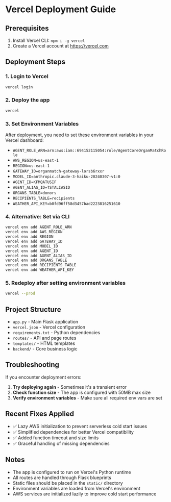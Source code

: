 # Vercel Deployment Guide

## Prerequisites
1. Install Vercel CLI: `npm i -g vercel`
2. Create a Vercel account at https://vercel.com

## Deployment Steps

### 1. Login to Vercel
```bash
vercel login
```

### 2. Deploy the app
```bash
vercel
```

### 3. Set Environment Variables
After deployment, you need to set these environment variables in your Vercel dashboard:

- `AGENT_ROLE_ARN=arn:aws:iam::694152115054:role/AgentCoreOrganMatchRole`
- `AWS_REGION=us-east-1`
- `REGION=us-east-1`
- `GATEWAY_ID=organmatch-gateway-lorsb6rxxr`
- `MODEL_ID=anthropic.claude-3-haiku-20240307-v1:0`
- `AGENT_ID=KFMQATUSIF`
- `AGENT_ALIAS_ID=TSTALIASID`
- `ORGANS_TABLE=donors`
- `RECIPIENTS_TABLE=recipients`
- `WEATHER_API_KEY=b0fd96ff58d3457bad2223816251610`

### 4. Alternative: Set via CLI
```bash
vercel env add AGENT_ROLE_ARN
vercel env add AWS_REGION
vercel env add REGION
vercel env add GATEWAY_ID
vercel env add MODEL_ID
vercel env add AGENT_ID
vercel env add AGENT_ALIAS_ID
vercel env add ORGANS_TABLE
vercel env add RECIPIENTS_TABLE
vercel env add WEATHER_API_KEY
```

### 5. Redeploy after setting environment variables
```bash
vercel --prod
```

## Project Structure
- `app.py` - Main Flask application
- `vercel.json` - Vercel configuration
- `requirements.txt` - Python dependencies
- `routes/` - API and page routes
- `templates/` - HTML templates
- `backend/` - Core business logic

## Troubleshooting

If you encounter deployment errors:

1. **Try deploying again** - Sometimes it's a transient error
2. **Check function size** - The app is configured with 50MB max size
3. **Verify environment variables** - Make sure all required env vars are set

## Recent Fixes Applied

- ✅ Lazy AWS initialization to prevent serverless cold start issues
- ✅ Simplified dependencies for better Vercel compatibility  
- ✅ Added function timeout and size limits
- ✅ Graceful handling of missing dependencies

## Notes
- The app is configured to run on Vercel's Python runtime
- All routes are handled through Flask blueprints
- Static files should be placed in the `static/` directory
- Environment variables are loaded from Vercel's environment
- AWS services are initialized lazily to improve cold start performance
